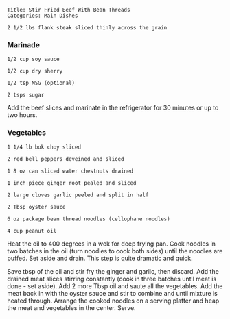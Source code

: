 ~~~ recipe-info
Title: Stir Fried Beef With Bean Threads
Categories: Main Dishes
~~~

~~~ recipe-ingredients
2 1/2 lbs flank steak sliced thinly across the grain
~~~

### Marinade

~~~ recipe-ingredients
1/2 cup soy sauce

1/2 cup dry sherry

1/2 tsp MSG (optional)

2 tsps sugar
~~~

Add the beef slices and marinate in the refrigerator for 30 minutes or up to two hours.

### Vegetables

~~~ recipe-ingredients
1 1/4 lb bok choy sliced

2 red bell peppers deveined and sliced

1 8 oz can sliced water chestnuts drained

1 inch piece ginger root pealed and sliced

2 large cloves garlic peeled and split in half

2 Tbsp oyster sauce

6 oz package bean thread noodles (cellophane noodles)

4 cup peanut oil
~~~

Heat the oil to 400 degrees in a wok for deep frying pan.  Cook noodles in two batches in the oil
(turn noodles to cook both sides) until the noodles are puffed.  Set aside and drain.  This step is
quite dramatic and quick.

Save tbsp of the oil and stir fry the ginger and garlic, then discard.   Add the drained meat slices
stirring constantly (cook in three batches until meat is done - set aside).  Add 2 more Tbsp oil
and saute all the vegetables.  Add the meat back in with the oyster sauce and stir to combine and
until mixture is heated through.  Arrange the cooked noodles on a serving platter and heap the meat
and vegetables in the center. Serve.
